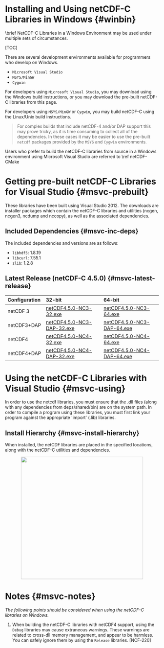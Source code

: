 Installing and Using netCDF-C Libraries in Windows {#winbin}
==================================================

\brief NetCDF-C Libraries in a Windows Environment may be used under multiple sets of circumstances.

[TOC]

There are several development environments available for programmers who develop on Windows.

* `Microsoft Visual Studio `
* `MSYS/MinGW`
* `Cygwin`

For developers using `Microsoft Visual Studio`, you may download using the Windows build instructions, or you may download the pre-built netCDF-C libraries from this page.

For developers using `MSYS/MinGW` or `Cygwin`, you may build netCDF-C using the Linux/Unix build instructions.

> For complex builds that include netCDF-4 and/or DAP support this may prove tricky, as it is time consuming to collect all of the dependencies.  In these cases it may be easier to use the pre-built `netcdf` packages provided by the `MSYS` and `Cygwin` environments.

Users who prefer to build the netCDF-C libraries from source in a Windows environment using Microsoft Visual Studio are referred to \ref netCDF-CMake

# Getting pre-built netCDF-C Libraries for Visual Studio {#msvc-prebuilt}

These libraries have been built using Visual Studio 2012.  The downloads are installer packages which contain the netCDF-C libraries and utilities (ncgen, ncgen3, ncdump and nccopy), as well as the associated dependencies.


## Included Dependencies {#msvc-inc-deps}

The included dependencies and versions are as follows:

* `libhdf5`: 1.8.19
* `libcurl`: 7.55.1
* `zlib`:    1.2.8

## Latest Release (netCDF-C 4.5.0) {#msvc-latest-release}

Configuration		| 32-bit 						| 64-bit |
:-------------------|:--------							|:-------|
netCDF 3		| [netCDF4.5.0-NC3-32.exe][r1]		| [netCDF4.5.0-NC3-64.exe][r6]
netCDF3+DAP		| [netCDF4.5.0-NC3-DAP-32.exe][r2]	| [netCDF4.5.0-NC3-DAP-64.exe][r6]
netCDF4			| [netCDF4.5.0-NC4-32.exe][r3]		| [netCDF4.5.0-NC4-64.exe][r7]
netCDF4+DAP		| [netCDF4.5.0-NC4-DAP-32.exe][r4]	| [netCDF4.5.0-NC4-DAP-64.exe][r8]

# Using the netCDF-C Libraries with Visual Studio {#msvc-using}

In order to use the netcdf libraries, you must ensure that the .dll files (along with any dependencies from deps/shared/bin) are on the system path. In order to compile a program using these libraries, you must first link your program against the appropriate 'import' (.lib) libraries.

## Install Hierarchy {#msvc-install-hierarchy}

When installed, the netCDF libraries are placed in the specified locations, along with the netCDF-C utilities and dependencies.

<center>
<IMG SRC="InstallTreeWindows.png" width="400"/>
</center>

# Notes {#msvc-notes}

*The following points should be considered when using the netCDF-C libraries on Windows.*

1. When building the netCDF-C libraries with netCDF4 support, using the `Debug` libraries may cause extraneous warnings. These warnings are related to cross-dll memory management, and appear to be harmless. You can safely ignore them by using the `Release` libraries. [NCF-220]


[r1]: http://www.unidata.ucar.edu/downloads/netcdf/ftp/netCDF4.5.0-NC3-32.exe
[r2]: http://www.unidata.ucar.edu/downloads/netcdf/ftp/netCDF4.5.0-NC3-DAP-32.exe
[r3]: http://www.unidata.ucar.edu/downloads/netcdf/ftp/netCDF4.5.0-NC4-32.exe
[r4]: http://www.unidata.ucar.edu/downloads/netcdf/ftp/netCDF4.5.0-NC4-DAP-32.exe
[r6]: http://www.unidata.ucar.edu/downloads/netcdf/ftp/netCDF4.5.0-NC3-64.exe
[r6]: http://www.unidata.ucar.edu/downloads/netcdf/ftp/netCDF4.5.0-NC3-DAP-64.exe
[r7]: http://www.unidata.ucar.edu/downloads/netcdf/ftp/netCDF4.5.0-NC4-64.exe
[r8]: http://www.unidata.ucar.edu/downloads/netcdf/ftp/netCDF4.5.0-NC4-DAP-64.exe
